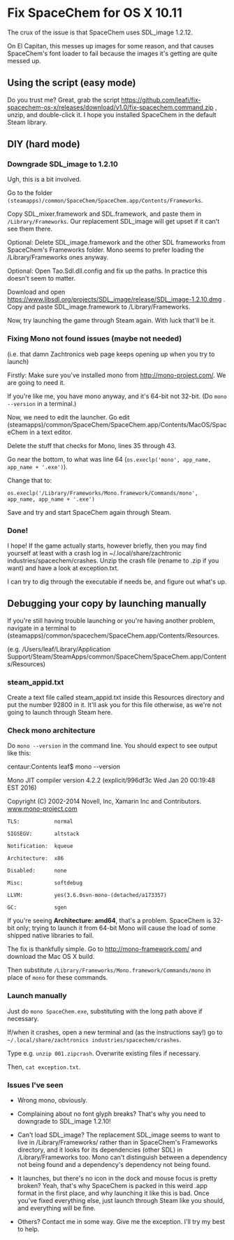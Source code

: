# Fix SpaceChem for OS X 10.11

The crux of the issue is that SpaceChem uses SDL_image 1.2.12.

On El Capitan, this messes up images for some reason, and that causes SpaceChem's font loader to fail because the images it's getting are quite messed up.

## Using the script (easy mode)

Do you trust me? Great, grab the script  https://github.com/leafi/fix-spacechem-os-x/releases/download/v1.0/fix-spacechem.command.zip , unzip, and double-click it. I hope you installed SpaceChem in the default Steam library.

## DIY (hard mode)

### Downgrade SDL_image to 1.2.10

Ugh, this is a bit involved.

Go to the folder `(steamapps)/common/SpaceChem/SpaceChem.app/Contents/Frameworks`.

Copy SDL_mixer.framework and SDL.framework, and paste them in `/Library/Frameworks`. Our replacement SDL_image will get upset if it can't see them there.

Optional: Delete SDL_image.framework and the other SDL frameworks from SpaceChem's Frameworks folder. Mono seems to prefer loading the /Library/Frameworks ones anyway.

Optional: Open Tao.Sdl.dll.config and fix up the paths. In practice this doesn't seem to matter.

Download and open https://www.libsdl.org/projects/SDL_image/release/SDL_image-1.2.10.dmg . Copy and paste SDL_image.framework to /Library/Frameworks.

Now, try launching the game through Steam again. With luck that'll be it.

### Fixing Mono not found issues (maybe not needed)

(i.e. that damn Zachtronics web page keeps opening up when you try to launch)

Firstly: Make sure you've installed mono from http://mono-project.com/. We are going to need it.

If you're like me, you have mono anyway, and it's 64-bit not 32-bit. (Do `mono --version` in a terminal.)

Now, we need to edit the launcher. Go edit (steamapps)/common/SpaceChem/SpaceChem.app/Contents/MacOS/SpaceChem in a text editor.

Delete the stuff that checks for Mono, lines 35 through 43.

Go near the bottom, to what was line 64 (`os.execlp('mono', app_name, app_name + '.exe')`).

Change that to:

`os.execlp('/Library/Frameworks/Mono.framework/Commands/mono', app_name, app_name + '.exe')`

Save and try and start SpaceChem again through Steam.

### Done!

I hope! If the game actually starts, however briefly, then you may find yourself at least with a crash log in ~/.local/share/zachtronic industries/spacechem/crashes. Unzip the crash file (rename to .zip if you want) and have a look at exception.txt.

I can try to dig through the executable if needs be, and figure out what's up.


## Debugging your copy by launching manually

If you're still having trouble launching or you're having another problem, navigate in a terminal to (steamapps)/common/spacechem/SpaceChem.app/Contents/Resources.

(e.g. /Users/leaf/Library/Application Support/Steam/SteamApps/common/SpaceChem/SpaceChem.app/Contents/Resources)

### steam_appid.txt

Create a text file called steam_appid.txt inside this Resources directory and put the number 92800 in it. It'll ask you for this file otherwise, as we're not going to launch through Steam here.

### Check mono architecture

Do `mono --version` in the command line. You should expect to see output like this:

  centaur:Contents leaf$ mono --version

  Mono JIT compiler version 4.2.2 (explicit/996df3c Wed Jan 20 00:19:48 EST 2016)

  Copyright (C) 2002-2014 Novell, Inc, Xamarin Inc and Contributors. www.mono-project.com

	TLS:           normal
	
	SIGSEGV:       altstack
	
	Notification:  kqueue
	
	Architecture:  x86
	
	Disabled:      none
	
	Misc:          softdebug 
	
	LLVM:          yes(3.6.0svn-mono-(detached/a173357)
	
	GC:            sgen


If you're seeing **Architecture: amd64**, that's a problem. SpaceChem is 32-bit only; trying to launch it from 64-bit Mono will cause the load of some shipped native libraries to fail.

The fix is thankfully simple. Go to http://mono-framework.com/ and download the Mac OS X build.

Then substitute `/Library/Frameworks/Mono.framework/Commands/mono` in place of `mono` for these commands.

### Launch manually

Just do `mono SpaceChem.exe`, substituting with the long path above if necessary.

If/when it crashes, open a new terminal and (as the instructions say!) go to `~/.local/share/zachtronics industries/spacechem/crashes`.

Type e.g. `unzip 001.zipcrash`. Overwrite existing files if necessary.

Then, `cat exception.txt`.

### Issues I've seen

* Wrong mono, obviously.

* Complaining about no font glyph breaks? That's why you need to downgrade to SDL_image 1.2.10!

* Can't load SDL_image? The replacement SDL_image seems to want to live in /Library/Frameworks/ rather than in SpaceChem's Frameworks directory, and it looks for its dependencies (other SDL) in /Library/Frameworks too. Mono can't distinguish between a dependency not being found and a dependency's dependency not being found.

* It launches, but there's no icon in the dock and mouse focus is pretty broken? Yeah, that's why SpaceChem is packed in this weird .app format in the first place, and why launching it like this is bad. Once you've fixed everything else, just launch through Steam like you should, and everything will be fine.

* Others? Contact me in some way. Give me the exception. I'll try my best to help.
